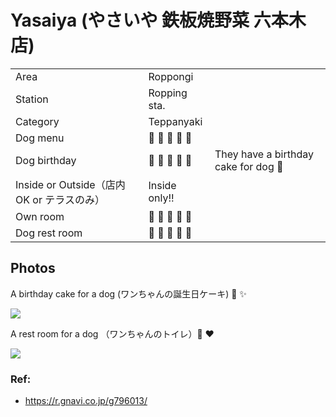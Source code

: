 # Yasaiya (やさいや 鉄板焼野菜 六本木店)

|  |  |   | 
| --- | --- | --- | 
| Area | Roppongi | |
| Station | Ropping sta. |  |  
| Category | Teppanyaki  |   | 
| Dog menu | :dog: :dog: :dog: :dog: :dog: |  |
| Dog birthday | :dog: :dog: :dog: :dog: :dog: | They have a birthday cake for dog :cake: |
| Inside or Outside（店内OK or テラスのみ）| Inside only!! | |
| Own room |  :dog: :dog: :dog: :dog: :dog: |  |
| Dog rest room |  :dog: :dog: :dog: :dog: :dog: |  |  

## Photos

A birthday cake for a dog (ワンちゃんの誕生日ケーキ) :cake: :sparkles:

![](./images/birthday_cake_yasaiya.png)

A rest room for a dog （ワンちゃんのトイレ）:dog: :heart:

![](./images/rest_room_yasaiya.png)

### Ref:

- https://r.gnavi.co.jp/g796013/
